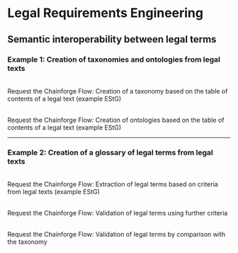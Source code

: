 # Legal Requirements Engineering

## Semantic interoperability between legal terms

### Example 1: Creation of taxonomies and ontologies from legal texts

<br> Request the Chainforge Flow: Creation of a taxonomy based on the table of contents of a legal text (example EStG)



<br> Request the Chainforge Flow: Creation of ontologies based on the table of contents of a legal text (example EStG)

---

### Example 2: Creation of a glossary of legal terms from legal texts


<br> Request the Chainforge Flow: Extraction of legal terms based on criteria from legal texts (example EStG)




<br> Request the Chainforge Flow: Validation of legal terms using further criteria




<br> Request the Chainforge Flow: Validation of legal terms by comparison with the taxonomy
